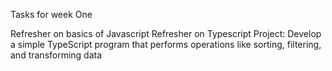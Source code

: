 Tasks for week One

Refresher on basics of Javascript
Refresher on Typescript
Project: Develop a simple TypeScript program that performs operations like sorting, filtering, and transforming data